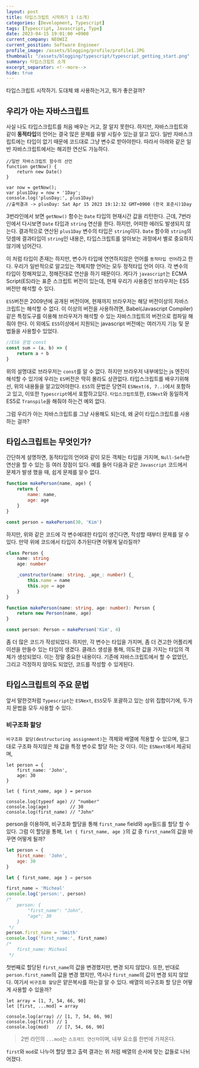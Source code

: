 ```yaml
---
layout: post
title: 타입스크립트 시작하기 1 (소개)
categories: [Development, Typescript]
tags: [Typescript, Javascript, Type]
date: 2023-04-15 19:01:00 +0900
current_company: NEOWIZ
current_position: Software Engineer
profile_image: /assets/blogging/profile/profile1.JPG
thumbnail: "/assets/blogging/typescript/typescript_getting_start.png"
summary: 타입스크립트 소개
excerpt_separator: <!--more-->
hide: true
---
```

타입스크립트 시작하기.
도대체 왜 사용하는거고, 뭐가 좋은걸까?
<!--more-->

## 우리가 아는 자바스크립트

사실 나도 타입스크립트를 처음 배우는 거고, 잘 알지 못한다. 하지만, 자바스크립트와 같이 **동적타입**의 언어는 결국 많은 문제를 유발 시킬수 있는걸 알고 있다.
일반 자바스크립트에는 타입이 없기 때문에 코드대로 그냥 변수로 받아야한다. 따라서 아래와 같은 일반 자바스크립트에서는 해괴한 연산도 가능하다.

```javascript{3,7}
//일반 자바스크립트 함수의 선언
function getNow() {
    return new Date()
}

var now = getNow();
var plus1Day = now + '1Day';
console.log('plusDay:', plus1Day) 
//출력결과 -> plusDay: Sat Apr 15 2023 19:12:32 GMT+0900 (한국 표준시)1Day
```

3번라인에서 보면 `getNow()` 함수는 `Date` 타입의 현재시간 값을 리턴한다. 근데, 7번라인에서 다시보면 `Date` 타입과 `string` 연산을 한다.
하지만, 어떠한 에러도 발생되지 않는다. 결과적으로 연산된 `plus1Day` 변수의 타입은 `string`이다.
`Date` 함수와 `string`의 덧셈에 결과타입이 `string`인 내용은, 타입스크립트를 알아보는 과정에서 별로 중요하지 않기에 넘어간다.

이 처럼 타입이 존재는 하지만, 변수가 타입에 연연하지않은 언어를 `동적타입 언어`라고 한다. 
우리가 일반적으로 알고있는 객체지향 언어는 모두 정적타입 언어 이다. 각 변수의 타입이 정해져있고, 정해진대로 연산을 하기 때문이다.
게다가 `javascript`는 ECMA Script(ES)라는 표준 스크립트 버전이 있는데, 현재 우리가 사용중인 브라우저는 ES5 버전만 해석할 수 있다.

`ES5`버전은 2009년에 공개된 버전이며, 현재까지 브라우저는 해당 버전이상의 자바스크립트는 해석할 수 없다.
이 이상의 버전을 사용하려면, Babel(Javascript Compiler)같은 특정도구를 이용해 브라우저가 해석할 수 있는 자바스크립트의 버전으로 컴파일 해줘야 한다.
이 외에도 `ES5`이상에서 지원되는 javascript 버전에는 여러가지 기능 및 문법들을 사용할수 있었다.

```javascript
//ES6 문법 const
const sum = (a, b) => {
    return a + b
}
```
위의 설명대로 브라우저는 `const`를 알 수 없다. 하지만 브라우저 내부에있는 js 엔진이 해석할 수 있기에 우리는 `ES`버전은 딱히 몰라도 상관없다.
타입스크립트를 배우기위해선, 위의 내용들을 알고있어야한다. `ES5`의 문법은 당연히 `ESNext(6, 7..)`에서 포함하고 있고, 이또한 `Typescript`에서 포함하고있다.
`타입스크립트`또한, `ESNext`와 동일하게 ES5로 `Transpile`을 해줘야 하는건 예외 없다. 

그럼 우리가 아는 자바스크립트를 그냥 사용해도 되는데, 왜 굳이 타입스크립트를 사용하는 걸까?

## 타입스크립트는 무엇인가?

간단하게 설명하면, 동적타입의 언어와 같이 모든 객체는 타입을 가지며, `Null-Sefe`한 연산을 할 수 있는 등 여러 장점이 있다.
예를 들어 다음과 같은 `Javascript` 코드에서 문제가 발생 했을 때, 쉽게 문제를 알수 없다.

```javascript
function makePerson(name, age) {
    return {
        name: name,
        age: age
    }
}

const person = makePerson(30, 'Kim')
```

하지만, 위와 같은 코드에 각 변수에대한 타입이 생긴다면, 작성할 때부터 문제를 알 수 있다.
만약 위에 코드에서 타입이 추가된다면 어떻게 달라질까?

```typescript
class Person {
    name: string
    age: number

    _constructor(name: string, _age_: number) {_
        this.name = name
        this.age = age
    }
}

function makePerson(name: string, age: number): Person {
    return new Person(name, age)
}

const person: Person = makePerson('Kim', 4)
```

좀 더 많은 코드가 작성되었다. 하지만, 각 변수는 타입을 가지며, 좀 더 견고한 어플리케이션을 만들수 있는 타입이 생겼다.
클래스 생성을 통해, 의도한 값을 가지는 타입의 객체가 생성되었다. 이는 정말 중요한 내용이다.
기존에 자바스크립트에서 할 수 없었던, 그리고 걱정하지 않아도 되었던, 코드를 작성할 수 있게된다.

## 타입스크립트의 주요 문법

앞서 말한것처럼 `Typescript`는 `ESNext`, `ES5`모두 포괄하고 있는 상위 집합이기에, 두가지 문법을 모두 사용할 수 있다.

### 비구조화 할당

`비구조화 할당(destructuring assignment)`는 객체와 배열에 적용할 수 있으며, 말그대로 구조화 하지않은 채 값을 특정 변수로 할당 하는 것 이다.
이는 `ESNext`에서 제공되며,
```javascript{6}
let person = {
    first_name: 'John',
    age: 30
}

let { first_name, age } = person

console.log(typeof age) // "number"
console.log(age)        // 30
console.log(first_name) // "John"
```

person을 이용하여, 비구조화 할당을 통해 `first_name` field와 `age`필드를 할당 할 수 있다.
그럼 이 할당을 통해, `let { first_name, age }`의 값 중 `first_name`의 값을 바꾸면 어떻게 될까?

```javascript
let person = {
    first_name: 'John',
    age: 30
}

let { first_name, age } = person

first_name = 'Micheal'
console.log('person:', person)
/*
    person: {
        "first_name": "John",
        "age": 30
    }
 */
person.first_name = 'Smith'
console.log('first_name:', first_name)
/*
    first_name: Micheal
 */
```

첫번째로 할당된 `first_name`의 값을 변경했지만, 변경 되지 않았다.
또한, 반대로 `person.first_name`의 값을 변경 했지만, 역시나 `first_name`의 값이 변경 되지 않았다.
여기서 `비구조화 할당`은 얕은복사를 하는걸 알 수 있다.
배열의 비구조화 할 당은 어떻게 사용할 수 있을까?

```javascript{2}
let array = [1, 7, 54, 66, 90]
let [first, ...mod] = array

console.log(array) // [1, 7, 54, 66, 90]
console.log(first) // 1
console.log(mod)   // [7, 54, 66, 90]
```

>2번 라인의 `...mod`는 `스프레드 연산자`이며, 내부 요소를 한번에 가져온다.

`first`와 `mod`로 나누어 할당 했고 출력 결과는 위 처럼 배열의 순서에 맞는 값들로 나뉘어졌다.

